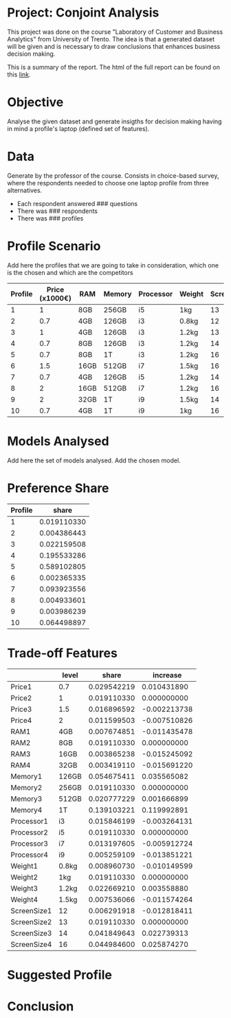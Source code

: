 # Project: Conjoint Analysis

This project was done on the course "Laboratory of Customer and Business Analytics" from University of Trento. The idea is that a generated dataset will be given and is necessary to draw conclusions that enhances business decision making.

This is a summary of the report. The html of the full report can be found on this [link](https://sangoncalves.github.io/Laptop-conjoint-analysis/).

# Objective

Analyse the given dataset and generate insigths for decision making having in mind a profile's laptop (defined set of features).

# Data

Generate by the professor of the course. Consists in choice-based survey, where the respondents needed to choose one laptop profile from three alternatives.
* Each respondent answered ### questions
*  There was ### respondents
*  There was ### profiles

# Profile Scenario

Add here the profiles that we are going to take in consideration, which one is the chosen and which are the competitors

| Profile | Price (x1000€) | RAM | Memory | Processor | Weight | ScreenSize |
|--|-----|-----|--------|-----------| ------ |----------- |
 | 1 | 1 | 8GB | 256GB | i5 | 1kg | 13 |
| 2 | 0.7  | 4GB | 126GB | i3 | 0.8kg | 12 |
 | 3 |  1 | 4GB | 126GB | i3 | 1.2kg | 13 |
 | 4 | 0.7 | 8GB | 126GB | i3 | 1.2kg | 14 |
| 5 | 0.7 | 8GB | 1T | i3 | 1.2kg | 16 |
 | 6 | 1.5 | 16GB |512GB|i7 | 1.5kg | 16 |
 | 7 | 0.7 | 4GB  | 126GB | i5 | 1.2kg | 14 |
 | 8 | 2 | 16GB  | 512GB | i7 | 1.2kg | 16 |
 | 9 | 2 | 32GB  | 1T | i9 | 1.5kg | 14 |
 | 10 | 0.7 | 4GB | 1T | i9 | 1kg | 16 |

# Models Analysed

Add here the set of models analysed. Add the chosen model.

# Preference Share 

| Profile | share |
| ------ |----------- |
 | 1 | 0.019110330 |
| 2 | 0.004386443 |
| 3 | 0.022159508 |
| 4 | 0.195533286 |
| 5 | 0.589102805 |
| 6 | 0.002365335 |
| 7 | 0.093923556 |
| 8 | 0.004933601 |
| 9 | 0.003986239 | 
| 10 | 0.064498897 |

# Trade-off Features

|         |    level    |   share    | increase |
| ------ |----------- |----------- | ----------- |
|Price1      |   0.7 | 0.029542219 |  0.010431890|
|Price2      |     1 | 0.019110330 |  0.000000000|
|Price3      |   1.5 | 0.016896592 | -0.002213738|
|Price4      |     2 | 0.011599503 | -0.007510826|
|RAM1        |   4GB | 0.007674851 | -0.011435478|
|RAM2        |   8GB | 0.019110330 |  0.000000000|
|RAM3        |  16GB | 0.003865238 | -0.015245092|
|RAM4        |  32GB | 0.003419110 | -0.015691220|
|Memory1     | 126GB | 0.054675411 |  0.035565082|
|Memory2     | 256GB | 0.019110330 |  0.000000000|
|Memory3     | 512GB | 0.020777229 |  0.001666899|
|Memory4     |    1T | 0.139103221 |  0.119992891|
|Processor1  |    i3 | 0.015846199 | -0.003264131|
|Processor2  |    i5 | 0.019110330 |  0.000000000|
|Processor3  |    i7 | 0.013197605 | -0.005912724|
|Processor4  |    i9 | 0.005259109 | -0.013851221|
|Weight1     | 0.8kg | 0.008960730 | -0.010149599|
|Weight2     |   1kg | 0.019110330 |  0.000000000|
|Weight3     | 1.2kg | 0.022669210 |  0.003558880|
|Weight4     | 1.5kg | 0.007536066 | -0.011574264|
|ScreenSize1 |    12 | 0.006291918 | -0.012818411|
|ScreenSize2 |    13 | 0.019110330 |  0.000000000|
|ScreenSize3 |    14 | 0.041849643 |  0.022739313|
| ScreenSize4 |   16 | 0.044984600 | 0.025874270 |


# Suggested Profile

# Conclusion
